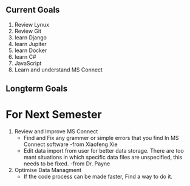 ## Current Goals
  1. Review Lynux
  2. Review Git
  3. learn Django
  4. learn Jupiter
  5. learn Docker
  6. learn C#
  7. JavaScript
  8. Learn and understand MS Connect

## Longterm Goals
  # For Next Semester
  1. Review and Improve MS Connect
     - Find and Fix any grammer or simple errors that you find In MS Connect software -from Xiaofeng Xie
     - Edit data import from user for better data storage. There are too mant situations in which specific data files are unspecified, this needs to be fixed. -from Dr. Payne
  2. Optimise Data Managment
     - If the code process can be made faster, Find a way to do it.
